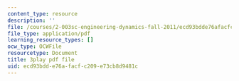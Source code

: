 ```yaml
---
content_type: resource
description: ''
file: /courses/2-003sc-engineering-dynamics-fall-2011/ecd93bdde76afacfc209e73cb8d9481c_wERH7LtoUuE.pdf
file_type: application/pdf
learning_resource_types: []
ocw_type: OCWFile
resourcetype: Document
title: 3play pdf file
uid: ecd93bdd-e76a-facf-c209-e73cb8d9481c
---
```

